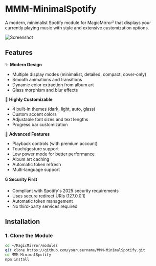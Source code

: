 # MMM-MinimalSpotify

A modern, minimalist Spotify module for MagicMirror² that displays your currently playing music with style and extensive customization options.

![Screenshot](screenshot.png)

## Features

✨ **Modern Design**
- Multiple display modes (minimalist, detailed, compact, cover-only)
- Smooth animations and transitions
- Dynamic color extraction from album art
- Glass morphism and blur effects

🎨 **Highly Customizable**
- 4 built-in themes (dark, light, auto, glass)
- Custom accent colors
- Adjustable font sizes and text lengths
- Progress bar customization

🚀 **Advanced Features**
- Playback controls (with premium account)
- Touch/gesture support
- Low power mode for better performance
- Album art caching
- Automatic token refresh
- Multi-language support

🔒 **Security First**
- Compliant with Spotify's 2025 security requirements
- Uses secure redirect URIs (127.0.0.1)
- Automatic token management
- No third-party services required

## Installation

### 1. Clone the Module

```bash
cd ~/MagicMirror/modules
git clone https://github.com/yourusername/MMM-MinimalSpotify.git
cd MMM-MinimalSpotify
npm install